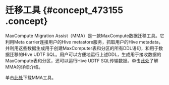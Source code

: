 # 迁移工具 {#concept_473155 .concept}

MaxCompute Migration Assist（MMA）是一款MaxCompute数据迁移工具。它利用Meta carrier连接用户的Hive metastore服务，抓取用户的Hive metadata，并利用这些数据生成用于创建MaxComputer表和分区的所有DDL语句，和用于数据迁移的Hive UDTF SQL。用户可以方便地运行上述DDL，生成用于接收数据的MaxCompute表和分区，还可以运行Hive UDTF SQL传输数据。单击[此处](http://docs-aliyun.cn-hangzhou.oss.aliyun-inc.com/assets/attach/121026/cn_zh/1562910541977/Hadoop%E8%BF%81%E7%A7%BBMaxCompute%E6%8A%80%E6%9C%AF%E6%96%B9%E6%A1%88_v2.7.0.pdf)了解MMA的详细介绍。

单击[此处](https://github.com/aliyun/aliyun-maxcompute-data-collectors)下载MMA工具。


